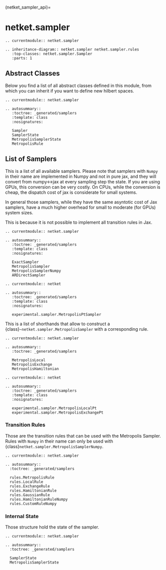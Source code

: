 (netket_sampler_api)=
# netket.sampler

```{eval-rst}
.. currentmodule:: netket.sampler

```


```{eval-rst}
.. inheritance-diagram:: netket.sampler netket.sampler.rules
   :top-classes: netket.sampler.Sampler
   :parts: 1

```

## Abstract Classes

Below you find a list of all abstract classes defined in this module, from which you can inherit if you want to define new hilbert spaces.

```{eval-rst}
.. currentmodule:: netket.sampler

.. autosummary::
   :toctree: _generated/samplers
   :template: class
   :nosignatures:

   Sampler
   SamplerState
   MetropolisSamplerState
   MetropolisRule
```
## List of Samplers

This is a list of all available samplers.
Please note that samplers with `Numpy` in their name are implemented in
Numpy and not in pure jax, and they will convert from numpy\<->jax at every
sampling step the state.
If you are using GPUs, this conversion can be very costly. On CPUs, while the
conversion is cheap, the dispatch cost of jax is considerate for small systems.

In general those samplers, while they have the same asyntotic cost of Jax samplers,
have a much higher overhead for small to moderate (for GPUs) system sizes.

This is because it is not possible to implement all transition rules in Jax.

```{eval-rst}
.. currentmodule:: netket.sampler

.. autosummary::
   :toctree: _generated/samplers
   :template: class
   :nosignatures:

   ExactSampler
   MetropolisSampler
   MetropolisSamplerNumpy
   ARDirectSampler

```

```{eval-rst}
.. currentmodule:: netket

.. autosummary::
   :toctree: _generated/samplers
   :template: class
   :nosignatures:

   experimental.sampler.MetropolisPtSampler

```


This is a list of shorthands that allow to construct a {class}`~netket.sampler.MetropolisSampler` with a corresponding rule.

```{eval-rst}
.. currentmodule:: netket.sampler

.. autosummary::
   :toctree: _generated/samplers

   MetropolisLocal
   MetropolisExchange
   MetropolisHamiltonian
```

```{eval-rst}
.. currentmodule:: netket

.. autosummary::
   :toctree: _generated/samplers
   :template: class
   :nosignatures:

   experimental.sampler.MetropolisLocalPt
   experimental.sampler.MetropolisExchangePt
```


### Transition Rules

Those are the transition rules that can be used with the Metropolis
Sampler. Rules with `Numpy` in their name can only be used with
{class}`netket.sampler.MetropolisSamplerNumpy`.

```{eval-rst}
.. currentmodule:: netket.sampler

.. autosummary::
  :toctree: _generated/samplers

  rules.MetropolisRule
  rules.LocalRule
  rules.ExchangeRule
  rules.HamiltonianRule
  rules.GaussianRule
  rules.HamiltonianRuleNumpy
  rules.CustomRuleNumpy

```

### Internal State

Those structure hold the state of the sampler.

```{eval-rst}
.. currentmodule:: netket.sampler

.. autosummary::
  :toctree: _generated/samplers

  SamplerState
  MetropolisSamplerState
```
